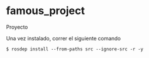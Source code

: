 # famous_project
Proyecto

Una vez instalado, correr el siguiente comando

    $ rosdep install --from-paths src --ignore-src -r -y